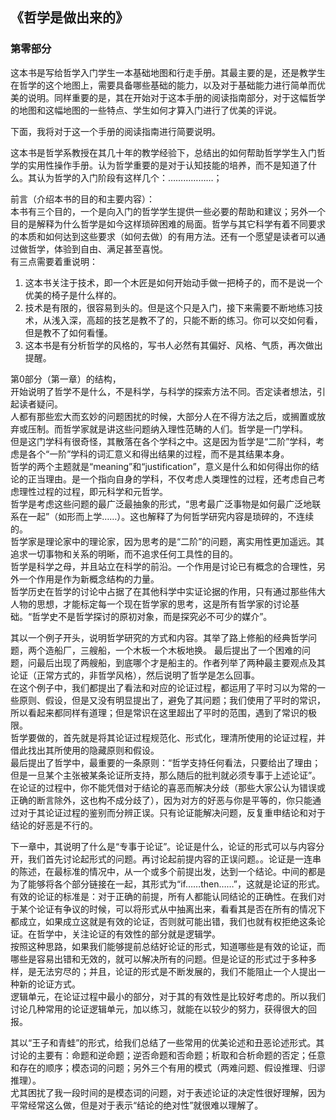 ## 《哲学是做出来的》

### 第零部分

这本书是写给哲学入门学生一本基础地图和行走手册。其最主要的是，还是教学生在哲学的这个地图上，需要具备哪些基础的能力，以及对于基础能力进行简单而优美的说明。同样重要的是，其在开始对于这本手册的阅读指南部分，对于这幅哲学的地图和这幅地图的一些特点、学生如何才算入门进行了优美的评说。  

下面，我将对于这一个手册的阅读指南进行简要说明。  

这本书是哲学系教授在其几十年的教学经验下，总结出的如何帮助哲学学生入门哲学的实用性操作手册。认为哲学重要的是对于认知技能的培养，而不是知道了什么。其认为哲学的入门阶段有这样几个：………………；  

前言（介绍本书的目的和主要内容）：  
本书有三个目的，一个是向入门的哲学学生提供一些必要的帮助和建议；另外一个目的是解释为什么哲学是如今这样琐碎困难的局面。哲学与其它科学有着不同要求的本质和如何达到这些要求（如何去做）的有用方法。还有一个愿望是读者可以通过做哲学，体验到自由、满足甚至喜悦。  
有三点需要着重说明：  
1. 这本书关注于技术，即一个木匠是如何开始动手做一把椅子的，而不是说一个优美的椅子是什么样的。
2. 技术是有限的，很容易到头的。但是这个只是入门，接下来需要不断地练习技术，从浅入深，高超的技艺是教不了的，只能不断的练习。你可以交如何看，但是教不了如何看懂。  
3. 这本书是有分析哲学的风格的，写书人必然有其偏好、风格、气质，再次做出提醒。  


第0部分（第一章）的结构，  
开始说明了哲学不是什么，不是科学，与科学的探索方法不同。否定读者想法，引起读者疑问。  
人都有那些宏大而玄妙的问题困扰的时候，大部分人在不得方法之后，或搁置或放弃或压制。而哲学家就是讲这些问题纳入理性范畴的人们。哲学是一门学科。  
但是这门学科有很奇怪，其散落在各个学科之中。这是因为哲学是“二阶”学科，考虑是各个“一阶”学科的词汇意义和得出结果的过程，而不是其结果本身。  
哲学的两个主题就是“meaning”和“justification”，意义是什么和如何得出你的结论的正当理由。是一个指向自身的学科，不仅考虑人类理性的过程，还考虑自己考虑理性过程的过程，即元科学和元哲学。  
哲学是考虑这些问题的最广泛最抽象的形式，“思考最广泛事物是如何最广泛地联系在一起”（如形而上学……）。这也解释了为何哲学研究内容是琐碎的，不连续的。  
哲学家是理论家中的理论家，因为思考的是“二阶”的问题，离实用性更加遥远。其追求一切事物和关系的明晰，而不追求任何工具性的目的。   
哲学是科学之母，并且站立在科学的前沿。一个作用是讨论已有概念的合理性，另外一个作用是作为新概念结构的力量。  
哲学历史在哲学的讨论中占据了在其他科学中实证论据的作用，只有通过那些伟大人物的思想，才能标定每一个现在哲学家的思考，这是所有哲学家的讨论基础。“哲学史不是哲学探讨的原初对象，而是探究必不可少的媒介”。  

其以一个例子开头，说明哲学研究的方式和内容。其举了路上修船的经典哲学问题，两个造船厂，三艘船，一个木板一个木板地换。 最后提出了一个困难的问题，问最后出现了两艘船，到底哪个才是船主的。作者列举了两种最主要观点及其论证（正常方式的，非哲学风格），然后说明了哲学是怎么回事。  
在这个例子中，我们都提出了看法和对应的论证过程，都运用了平时习以为常的一些原则、假设，但是又没有明显提出了，避免了其问题；我们使用了平时的常识，所以看起来都同样有道理；但是常识在这里超出了平时的范围，遇到了常识的极限。   
哲学要做的，首先就是将其论证过程规范化、形式化，理清所使用的论证过程，并借此找出其所使用的隐藏原则和假设。  
最后提出了哲学中，最重要的一条原则：“哲学支持任何看法，只要给出了理由；但是一旦某个主张被某条论证所支持，那么随后的批判就必须专事于上述论证”。在论证的过程中，你不能凭借对于结论的喜恶而解决分歧（那些大家公认为错误或正确的断言除外，这也构不成分歧了），因为对方的好恶与你是平等的，你只能通过对于其论证过程的鉴别而分辨正误。只有论证能解决问题，反复重申结论和对于结论的好恶是不行的。  

下一章中，其说明了什么是“专事于论证”。论证是什么，论证的形式可以与内容分开，我们首先讨论起形式的问题。再讨论起前提内容的正误问题。。论证是一连串的陈述，在最标准的情况中，从一个或多个前提出发，达到一个结论。中间的都是为了能够将各个部分链接在一起，其形式为“if……then……”，这就是论证的形式。有效的论证的标准是：对于正确的前提，所有人都能认同结论的正确性。在我们对于某个论证有争议的时候，可以将形式从中抽离出来，看看其是否在所有的情况下都成立，如果成立这就是有效的论证，否则就可能出错，我们也就有权拒绝这条论证。在哲学中，关注论证的有效性的部分就是逻辑学。  
按照这种思路，如果我们能够提前总结好论证的形式，知道哪些是有效的论证，而哪些是容易出错和无效的，就可以解决所有的问题。但是论证的形式过于多种多样，是无法穷尽的；并且，论证的形式是不断发展的，我们不能阻止一个人提出一种新的论证方式。  
逻辑单元，在论证过程中最小的部分，对于其的有效性是比较好考虑的。所以我们讨论几种常用的论证逻辑单元，加以练习，就能在以较少的努力，获得很大的回报。  

其以“王子和青蛙”的形式，给我们总结了一些常用的优美论述和丑恶论述形式。其讨论的主要有：命题和逆命题；逆否命题和否命题；析取和合析命题的否定；任意和存在的顺序；模态词的问题；另外三个有用的模式（两难问题、假设推理、归谬推理）。  
尤其困扰了我一段时间的是模态词的问题，对于表述论证的决定性很好理解，因为平常经常这么做，但是对于表示“结论的绝对性”就很难以理解了。
